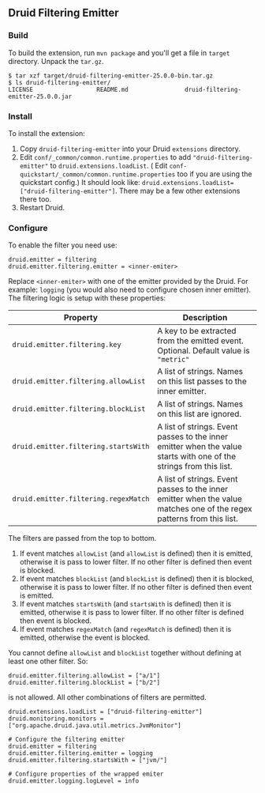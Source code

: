 ## Druid Filtering Emitter

### Build

To build the extension, run `mvn package` and you'll get a file in `target` directory.
Unpack the `tar.gz`.

```
$ tar xzf target/druid-filtering-emitter-25.0.0-bin.tar.gz
$ ls druid-filtering-emitter/
LICENSE                  README.md                druid-filtering-emitter-25.0.0.jar
```

### Install

To install the extension:

1. Copy `druid-filtering-emitter` into your Druid `extensions` directory.
2. Edit `conf/_common/common.runtime.properties` to add `"druid-filtering-emitter"` to `druid.extensions.loadList`. (
   Edit `conf-quickstart/_common/common.runtime.properties` too if you are using the quickstart config.)
   It should look like: `druid.extensions.loadList=["druid-filtering-emitter"]`. There may be a few other extensions
   there
   too.
3. Restart Druid.

### Configure

To enable the filter you need use:

```hocon
druid.emitter = filtering
druid.emitter.filtering.emitter = <inner-emiter>
```

Replace `<inner-emiter>` with one of the emitter provided by the Druid. For example: `logging` (you would also need to
configure chosen inner emitter). The filtering logic is setup with these properties:

| Property                             | Description                                                                                                      |
|--------------------------------------|------------------------------------------------------------------------------------------------------------------|
| `druid.emitter.filtering.key`        | A key to be extracted from the emitted event. Optional. Default value is `"metric"`                              |
| `druid.emitter.filtering.allowList`  | A list of strings. Names on this list passes to the inner emitter.                                               |
| `druid.emitter.filtering.blockList`  | A list of strings. Names on this list are ignored.                                                               |
| `druid.emitter.filtering.startsWith` | A list of strings. Event passes to the inner emitter when the value starts with one of the strings from this list.|
| `druid.emitter.filtering.regexMatch` | A list of strings. Event passes to the inner emitter when the value matches one of the regex patterns from this list. |

The filters are passed from the top to bottom.

1. If event matches `allowList` (and `allowList` is defined) then it is emitted, otherwise it is pass to lower filter. If no other filter is defined then event is blocked.
2. If event matches `blockList` (and `blockList` is defined) then it is blocked, otherwise it is pass to lower filter. If no other filter is defined then event is emitted.
3. If event matches `startsWith` (and `startsWith` is defined) then it is emitted, otherwise it is pass to lower filter. If no other filter is defined then event is blocked.
4. If event matches `regexMatch` (and `regexMatch` is defined) then it is emitted, otherwise the event is blocked.

You cannot define `allowList` and `blockList` together without defining at least one other filter. So:
```hocon
druid.emitter.filtering.allowList = ["a/1"]
druid.emitter.filtering.blockList = ["b/2"]
```
is not allowed. All other combinations of filters are permitted.

```hocon
druid.extensions.loadList = ["druid-filtering-emitter"]
druid.monitoring.monitors = ["org.apache.druid.java.util.metrics.JvmMonitor"]

# Configure the filtering emitter
druid.emitter = filtering
druid.emitter.filtering.emitter = logging
druid.emitter.filtering.startsWith = ["jvm/"]

# Configure properties of the wrapped emiter
druid.emitter.logging.logLevel = info
```
